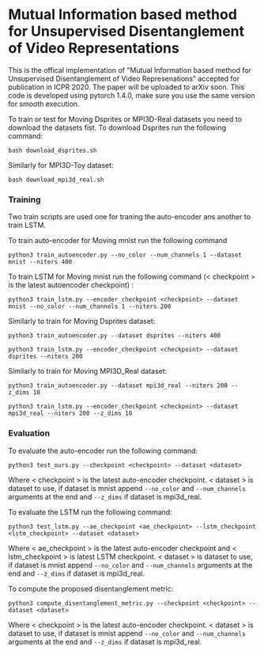 # Mutual Information based method for Unsupervised Disentanglement of Video Representations
This is the offical implementation of "Mutual Information based method for Unsupervised Disentanglement of Video Represenations" accepted for publication in ICPR 2020. The paper will be uploaded to arXiv soon.
This code is developed using pytorch 1.4.0, make sure you use the same version for smooth execution. 

To train or test for Moving Dsprites or MPI3D-Real datasets you need to download the datasets fist. To download Dsprites run the following command:

`bash download_dsprites.sh`

Similarly for MPI3D-Toy dataset:

`bash download_mpi3d_real.sh`

### Training

Two train scripts are used one for traning the auto-encoder ans another to train LSTM. 

To train auto-encoder for Moving mnist run the following command

`python3 train_autoencoder.py --no_color --num_channels 1 --dataset mnist --niters 400`

To train LSTM for Moving mnist run the following command (< checkpoint > is the latest autoencoder checkpoint) :

`python3 train_lstm.py --encoder_checkpoint <checkpoint> --dataset mnist --no_color --num_channels 1 --niters 200`

Similarly to train for Moving Dsprites dataset:

`python3 train_autoencoder.py --dataset dsprites --niters 400`

`python3 train_lstm.py --encoder_checkpoint <checkpoint> --dataset dsprites --niters 200`

Similarly to train for Moving MPI3D_Real dataset:

`python3 train_autoencoder.py --dataset mpi3d_real --niters 200 --z_dims 10`

`python3 train_lstm.py --encoder_checkpoint <checkpoint> --dataset mpi3d_real --niters 200 --z_dims 10`

### Evaluation

To evaluate the auto-encoder run the following command:

`python3 test_ours.py --checkpoint <checkpoint> --dataset <dataset>`

Where < checkpoint > is the latest auto-encoder checkpoint. < dataset > is dataset to use, if dataset is mnist append `--no_color` and `--num_channels` arguments at the end and `--z_dims` if dataset is mpi3d_real.

To evaluate the LSTM run the following command:

`python3 test_lstm.py --ae_checkpoint <ae_checkpoint> --lstm_checkpoint <lstm_checkpoint> --dataset <dataset>`

Where < ae_checkpoint > is the latest auto-encoder checkpoint and < lstm_checkpoint > is latest LSTM checkpoint. < dataset > is dataset to use, if dataset is mnist append `--no_color` and `--num_channels` arguments at the end and `--z_dims` if dataset is mpi3d_real.

To compute the proposed disentanglement metric:

`python3 compute_disentanglement_metric.py --checkpoint <checkpoint> --dataset <dataset>`

Where < checkpoint > is the latest auto-encoder checkpoint. < dataset > is dataset to use, if dataset is mnist append `--no_color` and `--num_channels` arguments at the end and `--z_dims` if dataset is mpi3d_real.
